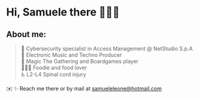 # Hi, Samuele there 👨🏻‍💻

## About me:

> 💼 Cybersecurity specialist in Access Management @ NetStudio S.p.A\
🎹 Electronic Music and Techno Producer\
🎲 Magic The Gathering and Boardgames player\
👨🏻‍🍳 Foodie and food lover\
♿️ L2-L4 Spinal cord injury
 

✉️ ✨ Reach me there or by mail at samueleleone@hotmail.com 

